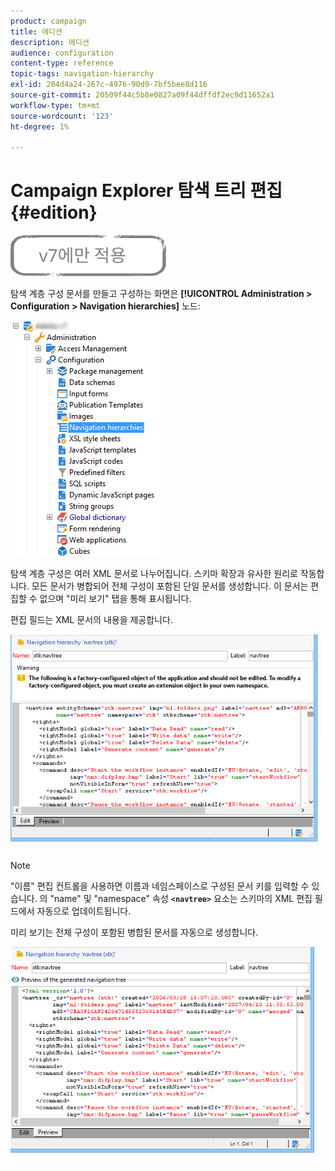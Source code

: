 ```yaml
---
product: campaign
title: 에디션
description: 에디션
audience: configuration
content-type: reference
topic-tags: navigation-hierarchy
exl-id: 204d4a24-267c-4976-90d9-7bf5bee8d116
source-git-commit: 20509f44c5b8e0827a09f44dffdf2ec9d11652a1
workflow-type: tm+mt
source-wordcount: '123'
ht-degree: 1%

---
```


# Campaign Explorer 탐색 트리 편집{#edition}

![](../../assets/v7-only.svg)

탐색 계층 구성 문서를 만들고 구성하는 화면은 **[!UICONTROL Administration > Configuration > Navigation hierarchies]** 노드:

![](assets/d_ncs_integration_navigation_arbo.png)

탐색 계층 구성은 여러 XML 문서로 나누어집니다. 스키마 확장과 유사한 원리로 작동합니다. 모든 문서가 병합되어 전체 구성이 포함된 단일 문서를 생성합니다. 이 문서는 편집할 수 없으며 &quot;미리 보기&quot; 탭을 통해 표시됩니다.

편집 필드는 XML 문서의 내용을 제공합니다.

![](assets/d_ncs_integration_navigation_edit.png)

>[!NOTE]
>
>&quot;이름&quot; 편집 컨트롤을 사용하면 이름과 네임스페이스로 구성된 문서 키를 입력할 수 있습니다. 의 &quot;name&quot; 및 &quot;namespace&quot; 속성 **`<navtree>`** 요소는 스키마의 XML 편집 필드에서 자동으로 업데이트됩니다.

미리 보기는 전체 구성이 포함된 병합된 문서를 자동으로 생성합니다.

![](assets/d_ncs_integration_navigation_preview.png)
